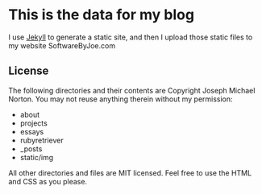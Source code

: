This is the data for my blog
============================

I use [Jekyll](http://github.com/mojombo/jekyll) to generate a static site, and then I upload those static files to my website SoftwareByJoe.com  

License
-------
The following directories and their contents are Copyright Joseph Michael Norton. You may not reuse anything therein without my permission:  
* about  
* projects  
* essays  
* rubyretriever  
* _posts  
* static/img 
  
All other directories and files are MIT licensed. Feel free to use the HTML and CSS as you please.
